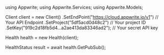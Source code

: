 using Appwrite;
using Appwrite.Services;
using Appwrite.Models;

Client client = new Client()
    .SetEndPoint("https://cloud.appwrite.io/v1") // Your API Endpoint
    .SetProject("5df5acd0d48c2") // Your project ID
    .SetKey("919c2d18fb5d4...a2ae413da83346ad2"); // Your secret API key

Health health = new Health(client);

HealthStatus result = await health.GetPubSub();
